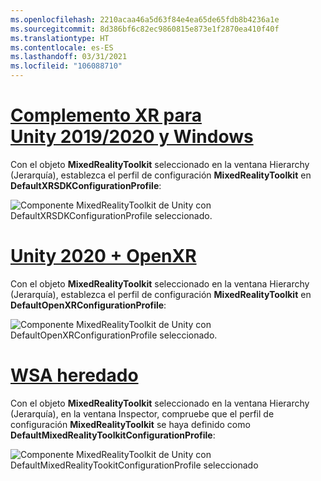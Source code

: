 ```yaml
---
ms.openlocfilehash: 2210acaa46a5d63f84e4ea65de65fdb8b4236a1e
ms.sourcegitcommit: 8d386bf6c82ec9860815e873e1f2870ea410f40f
ms.translationtype: HT
ms.contentlocale: es-ES
ms.lasthandoff: 03/31/2021
ms.locfileid: "106088710"
---
```

# <a name="unity-20192020--windows-xr-plugin"></a>[Complemento XR para Unity 2019/2020 y Windows](#tab/winxr)

Con el objeto **MixedRealityToolkit** seleccionado en la ventana Hierarchy (Jerarquía), establezca el perfil de configuración **MixedRealityToolkit** en **DefaultXRSDKConfigurationProfile**:

![Componente MixedRealityToolkit de Unity con DefaultXRSDKConfigurationProfile seleccionado.](../images/mr-learning-base/base-02-section6-step1-3xrsdk.png)

# <a name="unity-2020--openxr"></a>[Unity 2020 + OpenXR](#tab/openxr)
Con el objeto **MixedRealityToolkit** seleccionado en la ventana Hierarchy (Jerarquía), establezca el perfil de configuración **MixedRealityToolkit** en **DefaultOpenXRConfigurationProfile**:

![Componente MixedRealityToolkit de Unity con DefaultOpenXRConfigurationProfile seleccionado.](../images/mr-learning-base/base-02-section6-step1-3openxr.png)

# <a name="legacy-wsa"></a>[WSA heredado](#tab/wsa)

Con el objeto **MixedRealityToolkit** seleccionado en la ventana Hierarchy (Jerarquía), en la ventana Inspector, compruebe que el perfil de configuración **MixedRealityToolkit** se haya definido como **DefaultMixedRealityToolkitConfigurationProfile**:

![Componente MixedRealityToolkit de Unity con DefaultMixedRealityTookitConfigurationProfile seleccionado](../images/mr-learning-base/base-02-section6-step1-3.png)
